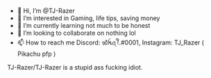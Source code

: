 - 👋 Hi, I’m @TJ-Razer
- 👀 I’m interested in Gaming, life tips, saving money
- 🌱 I’m currently learning not much to be honest
- 💞️ I’m looking to collaborate on nothing lol
- 📫 How to reach me Discord: ᭙ꫝꪖꪻ.#0001,
Instagram: TJ_Razer ( Pikachu pfp )

TJ-Razer/TJ-Razer is a stupid ass fucking idiot.
